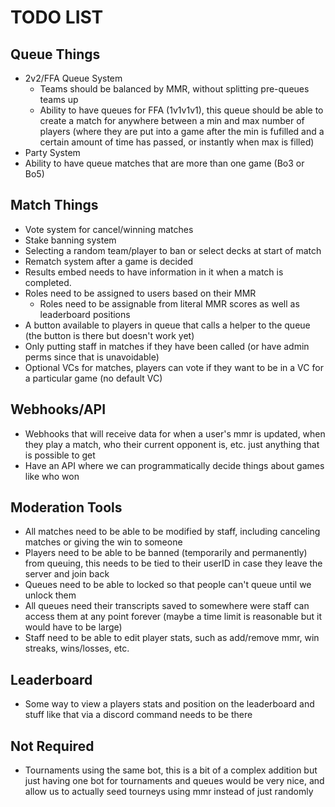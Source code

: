 # TODO LIST

## Queue Things
- 2v2/FFA Queue System
  - Teams should be balanced by MMR, without splitting pre-queues teams up
  - Ability to have queues for FFA (1v1v1v1), this queue should be able to create a match for anywhere between a min and max number of players (where they are put into a game after the min is fufilled and a certain amount of time has passed, or instantly when max is filled)
- Party System
- Ability to have queue matches that are more than one game (Bo3 or Bo5)

## Match Things
- Vote system for cancel/winning matches
- Stake banning system
- Selecting a random team/player to ban or select decks at start of match
- Rematch system after a game is decided
- Results embed needs to have information in it when a match is completed.
- Roles need to be assigned to users based on their MMR
  - Roles need to be assignable from literal MMR scores as well as leaderboard positions
- A button available to players in queue that calls a helper to the queue (the button is there but doesn't work yet)
- Only putting staff in matches if they have been called (or have admin perms since that is unavoidable)
- Optional VCs for matches, players can vote if they want to be in a VC for a particular game (no default VC)
  
## Webhooks/API
- Webhooks that will receive data for when a user's mmr is updated, when they play a match, who their current opponent is, etc. just anything that is possible to get
- Have an API where we can programmatically decide things about games like who won

## Moderation Tools
- All matches need to be able to be modified by staff, including canceling matches or giving the win to someone
- Players need to be able to be banned (temporarily and permanently) from queuing, this needs to be tied to their userID in case they leave the server and join back
- Queues need to be able to locked so that people can't queue until we unlock them
- All queues need their transcripts saved to somewhere were staff can access them at any point forever (maybe a time limit is reasonable but it would have to be large)
- Staff need to be able to edit player stats, such as add/remove mmr, win streaks, wins/losses, etc.

## Leaderboard
- Some way to view a players stats and position on the leaderboard and stuff like that via a discord command needs to be there

## Not Required
- Tournaments using the same bot, this is a bit of a complex addition but just having one bot for tournaments and queues would be very nice, and allow us to actually seed tourneys using mmr instead of just randomly
